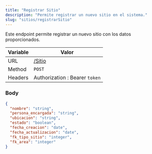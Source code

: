 ```yaml
---
title: "Registrar Sitio"
description: "Permite registrar un nuevo sitio en el sistema."
slug: "sitios/registrarSitio"
---
```


Este endpoint permite registrar un nuevo sitio con los datos proporcionados.

| Variable | Valor                          |
| -------- | ------------------------------ |
| URL      | [/Sitio](/Sitio)               |
| Method   | `POST`                         |
| Headers  | Authorization : Bearer `token` |

### Body

```json
{
  "nombre": "string",
  "persona_encargada": "string",
  "ubicacion": "string",
  "estado": "boolean",
  "fecha_creacion": "date",
  "fecha_actualizacion": "date",
  "fk_tipo_sitio": "integer",
  "fk_area": "integer"
}
```
